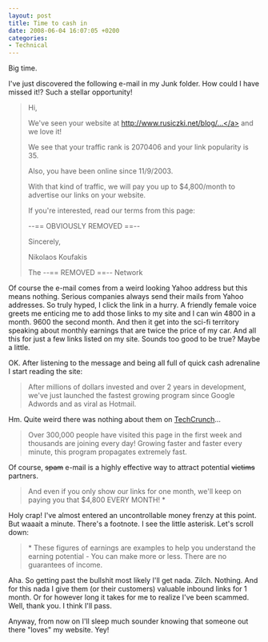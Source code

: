 ```yaml
---
layout: post
title: Time to cash in
date: 2008-06-04 16:07:05 +0200
categories:
- Technical
---
```

Big time.

I've just discovered the following e-mail in my Junk folder. How could I have missed it!? Such a stellar opportunity!

<blockquote>Hi,

We've seen your website at <a href="http://www.rusiczki.net/2008/05/15/tinyurlcom-became-so-tiny-its-inaccessible/">http://www.rusiczki.net/blog/...</a> and we love it!

We see that your traffic rank is 2070406 and your link popularity is 35.

Also, you have been online since 11/9/2003.

With that kind of traffic, we will pay you up to $4,800/month to advertise our links on your website.

If you're interested, read our terms from this page:

--== OBVIOUSLY REMOVED ==--

Sincerely,

Nikolaos Koufakis

The --== REMOVED ==-- Network</p></blockquote>

Of course the e-mail comes from a weird looking Yahoo address but this means nothing. Serious companies always send their mails from Yahoo addresses. So truly hyped, I click the link in a hurry. A friendly female voice greets me enticing me to add those links to my site and I can win 4800 in a month. 9600 the second month. And then it get into the sci-fi territory speaking about monthly earnings that are twice the price of my car. And all this for just a few links listed on my site. Sounds too good to be true? Maybe a little.

OK. After listening to the message and being all full of quick cash adrenaline I start reading the site:

<blockquote>After millions of dollars invested and over 2 years in development, we've just launched the fastest growing program since Google Adwords and as viral as Hotmail.</p></blockquote>

Hm. Quite weird there was nothing about them on <a href="http://techcrunch.com">TechCrunch</a>...

<blockquote>Over 300,000 people have visited this page in the first week and thousands are joining every day! Growing faster and faster every minute, this program propagates extremely fast.</p></blockquote>

Of course, <strike>spam</strike> e-mail is a highly effective way to attract potential <strike>victims</strike> partners.

<blockquote>And even if you only show our links for one month, we'll keep on paying you that $4,800 EVERY MONTH! *</p></blockquote>

Holy crap! I've almost entered an uncontrollable money frenzy at this point. But waaait a minute. There's a footnote. I see the little asterisk. Let's scroll down:

<blockquote>* These figures of earnings are examples to help you understand the earning potential - You can make more or less. There are no guarantees of income.</p></blockquote>

Aha. So getting past the bullshit most likely I'll get nada. Zilch. Nothing. And for this nada I give them (or their customers) valuable inbound links for 1 month. Or for however long it takes for me to realize I've been scammed. Well, thank you. I think I'll pass.

Anyway, from now on I'll sleep much sounder knowing that someone out there "loves" my website. Yey!
